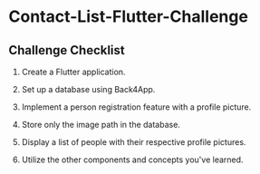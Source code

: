 # Contact-List-Flutter-Challenge

## Challenge Checklist

1. Create a Flutter application.

2. Set up a database using Back4App.

3. Implement a person registration feature with a profile picture.

4. Store only the image path in the database.

5. Display a list of people with their respective profile pictures.

6. Utilize the other components and concepts you've learned.
